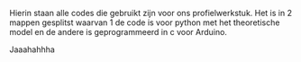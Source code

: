 Hierin staan alle codes die gebruikt zijn voor ons profielwerkstuk. Het is in 2 mappen gesplitst waarvan 1 de code is voor python met het theoretische model en de andere is geprogrammeerd in c voor Arduino. 

Jaaahahhha
